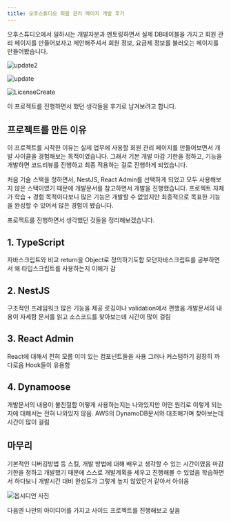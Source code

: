 ```yaml
---
title: 오후스튜디오 회원 관리 페이지 개발 후기
---
```


오후스튜디오에서 일하시는 개발자분과 멘토링하면서 실제 DB테이블을 가지고 회원 관리 페이지를 만들어보자고 제안해주셔서 회원 정보, 요금제 정보를 불러오는 페이지를 만들어봤습니다.

![update2](https://github.com/Zamoca42/TIL/assets/96982072/138d0dd1-61e5-4df2-bea5-a8b8b4e695cd)

![update](https://github.com/Zamoca42/TIL/assets/96982072/00721299-eb1d-43d0-b223-6faecb7cacd7)

![LicenseCreate](https://github.com/Zamoca42/TIL/assets/96982072/61c750ad-4760-41e2-9dc6-1ff1a8d51f31)

이 프로젝트를 진행하면서 했던 생각들을 후기로 남겨보려고 합니다.

## 프로젝트를 만든 이유

이 프로젝트를 시작한 이유는 실제 업무에 사용할 회원 관리 페이지를 만들어보면서 개발 사이클을 경험해보는 목적이였습니다. 그래서 기본 개발 마감 기한을 정하고, 기능을 개발하면 코드리뷰를 진행하고 최종 적용하는 걸로 진행하게 되었습니다.

처음 기술 스택을 정하면서, NestJS, React Admin를 선택하게 되었고 모두 사용해보지 않은 스택이였기 때문에 개발문서를 참고하면서 개발을 진행했습니다. 프로젝트 자체가 학습 + 경험 목적이다보니 많은 기능은 개발할 수 없었지만 최종적으로 목표한 기능을 완성할 수 있어서 많은 경험이 됐습니다. 

프로젝트를 진행하면서 생각했던 것들을 정리해보겠습니다.

## 1. TypeScript

자바스크립트와 비교
return을 Object로 정의하기도함
모던자바스크립트를 공부하면서 왜 타입스크립트를 사용하는지 이해가 감

## 2. NestJS

구조적인 프레임워크 많은 기능을 제공
로깅이나 validation에서 편했음
개발문서의 내용이 자세함
문서를 읽고 소스코드를 찾아보는데 시간이 많이 걸림

## 3. React Admin

React에 대해서 전혀 모름
이미 있는 컴포넌트들을 사용
그러나 커스텀하기 굉장히 까다로움
Hook들이 유용함

## 4. Dynamoose

개발문서의 내용이 불친절함 어떻게 사용하는지는 나와있지만 어떤 원리로 이렇게 되는지에 대해서는 전혀 나와있지 않음.
AWS의 DynamoDB문서와 대조해가며 찾아보는데 시간이 많이 걸림

## 마무리

기본적인 디버깅방법 등 스킬, 개발 방법에 대해 배우고 생각할 수 있는 시간이였음
마감기한을 정하고 개발했기 때문에 스스로 개발계획을 세우고 진행해볼 수 있었음
학습하면서 하다보니 개발시간 대비 완성도가 그렇게 높지 않았던거 같아서 아쉬움

![옵시디언 사진]() 

다음엔 나만의 아이디어를 가지고 사이드 프로젝트를 진행해보고 싶음

